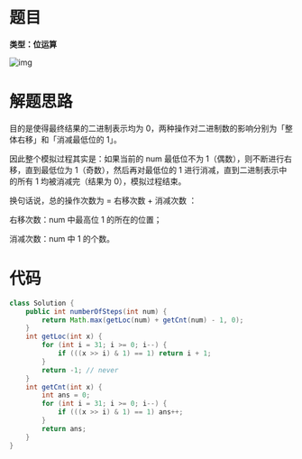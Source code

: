 # 题目

**类型：位运算**

![img](https://cdn.nlark.com/yuque/0/2022/png/2941598/1643600631039-c35c3282-ba42-4a6e-b08c-e5c942ef0566.png)



# 解题思路

目的是使得最终结果的二进制表示均为 0，两种操作对二进制数的影响分别为「整体右移」和「消减最低位的 1」。



因此整个模拟过程其实是：如果当前的 num 最低位不为 1（偶数），则不断进行右移，直到最低位为 1（奇数），然后再对最低位的 1 进行消减，直到二进制表示中的所有 1 均被消减完（结果为 0），模拟过程结束。



换句话说，总的操作次数为 = 右移次数 + 消减次数 ：



右移次数：num 中最高位 1 的所在的位置；

消减次数：num 中 1 的个数。



# 代码

```java
class Solution {
    public int numberOfSteps(int num) {
        return Math.max(getLoc(num) + getCnt(num) - 1, 0);
    }
    int getLoc(int x) {
        for (int i = 31; i >= 0; i--) {
            if (((x >> i) & 1) == 1) return i + 1;
        }
        return -1; // never
    }
    int getCnt(int x) {
        int ans = 0;
        for (int i = 31; i >= 0; i--) {
            if (((x >> i) & 1) == 1) ans++;
        }
        return ans;
    }
}
```